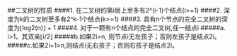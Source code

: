 ##二叉树的性质
####1. 在二叉树的第i层上至多有2^(i-1)个结点(i>=1)
####2. 深度为k的二叉树至多有2^k-1个结点(k>=1)
####3. 具有n个节点的完全二叉树的深度为⌊log2(n)⌋  + 1
####4. 对于一颗有n个结点的完全二叉树,任一结点i
#####a. i>1，其双亲⌊i/2⌋
#####b.如果2i>n, 则节点i无左孩子；否则左孩子是结点2i。
#####c.如果2i+1>n,则结点i无右孩子；否则右孩子是结点2i。
